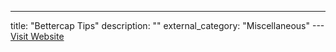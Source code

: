 ---
title: "Bettercap Tips"
description: ""
external_category: "Miscellaneous"
---[Visit Website](https://github.com/v1s1t0r1sh3r3/airgeddon/wiki/Bettercap%20Tips)

